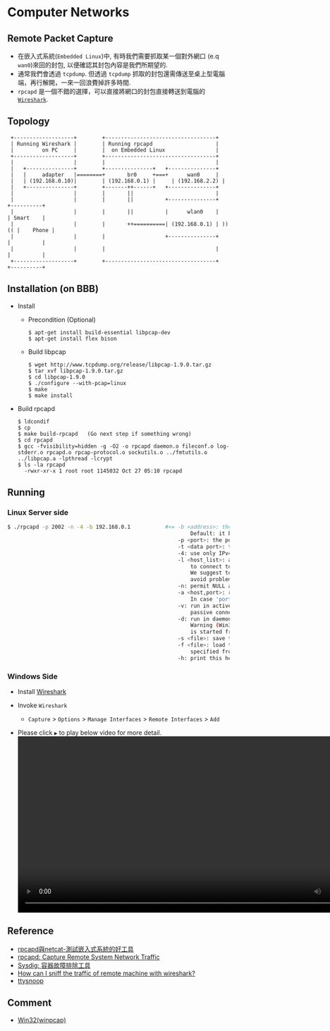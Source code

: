 # Computer Networks

## Remote Packet Capture

- 在嵌入式系統(`Embedded Linux`)中, 有時我們需要抓取某一個對外網口 (e.q `wan0`)來回的封包, 以便確認其封包內容是我們所期望的. 
- 通常我們會透過 `tcpdump`. 但透過 `tcpdump` 抓取的封包還需傳送至桌上型電腦端，再行解開，一來一回浪費掉許多時間.
- `rpcapd` 是一個不錯的選擇，可以直接將網口的封包直接轉送到電腦的 [`Wireshark`](https://www.wireshark.org/download.html).

## Topology

  ```
   +-------------------+        +-----------------------------------+
   | Running Wireshark |        | Running rpcapd                    |
   |         on PC     |        |  on Embedded Linux                |
   +-------------------+        +-----------------------------------+
   |                   |        |                                   |
   |   +---------------+        +---------------+   +---------------+
   |   |     adapter   |========+       br0     +===+      wan0     |
   |   | (192.168.0.10)|        | (192.168.0.1) |	  | (192.168.2.2) |
   |   +---------------+        +-------++------+   +---------------+
   |                   |        |       ||                          |
   |                   |        |       ||          +---------------+      +----------+
   |                   |        |       ||          |      wlan0    |      | Smart    |
   |                   |        |       ++==========| (192.168.0.1) | ))(( |    Phone |
   |                   |        |                   +---------------+      |          |
   |                   |        |                                   |      |          |
   +-------------------+        +-----------------------------------+      +----------+
  ```

## Installation (on BBB)

- Install

  - Precondition (Optional)
    ``` console
    $ apt-get install build-essential libpcap-dev
    $ apt-get install flex bison
    ```

  - Build libpcap
    ``` console
    $ wget http://www.tcpdump.org/release/libpcap-1.9.0.tar.gz
    $ tar xvf libpcap-1.9.0.tar.gz
    $ cd libpcap-1.9.0
    $ ./configure --with-pcap=linux
    $ make
    $ make install
    ```
 - Build rpcapd
    ``` console
    $ ldcondif
    $ cp
    $ make build-rpcapd   (Go next step if something wrong)
    $ cd rpcapd
    $ gcc -fvisibility=hidden -g -O2 -o rpcapd daemon.o fileconf.o log-stderr.o rpcapd.o rpcap-protocol.o sockutils.o ../fmtutils.o ../libpcap.a -lpthread -lcrypt
    $ ls -la rpcapd
      -rwxr-xr-x 1 root root 1145032 Oct 27 05:10 rpcapd
    ```

<!--

LDFLAGS="-L$OUT_DIR/lib -lcrypt" ./configure --with-pcap=linux --target=${ARCH} --host=${ARCH} --prefix=${OUT_DIR} 

-->

<!--
$ cp rpcapd/rpcap-protocol.o .
$ cp rpcapd/sockutils.o .
-->

## Running

### Linux Server side

  ``` sh
  $ ./rpcapd -p 2002 -n -4 -b 192.168.0.1           #<= -b <address>: the address to bind to (either numeric or literal).
                                                            Default: it binds to all local IPv4 addresses
                                                        -p <port>: the port to bind to. Default: it binds to port 2002
                                                        -t <data port>: the port to transfer data.
                                                        -4: use only IPv4 (default both IPv4 and IPv6 waiting sockets are used)
                                                        -l <host_list>: a file that keeps the list of the hosts which are allowed
                                                            to connect to this server (if more than one, list them one per line).
                                                            We suggest to use literal names (instead of numeric ones) in order to
                                                            avoid problems with different address families
                                                        -n: permit NULL authentication (usually used with '-l')
                                                        -a <host,port>: run in active mode when connecting to 'host' on port 'port'
                                                            In case 'port' is omitted, the default port (2003) is used
                                                        -v: run in active mode only (default: if '-a' is specified, it accepts
                                                            passive connections as well
                                                        -d: run in daemon mode (UNIX only) or as a service (Win32 only)
                                                            Warning (Win32): this switch is provided automatically when the service
                                                            is started from the control panel
                                                        -s <file>: save the current configuration to file
                                                        -f <file>: load the current configuration from file; all the switches
                                                            specified from the command line are ignored
                                                        -h: print this help screen

  ```


### Windows Side

- Install [Wireshark](https://www.wireshark.org/download.html)

- Invoke `Wireshark`
  - `Capture` >  `Options` > `Manage Interfaces` > `Remote Interfaces` > `Add`

- Please click `▶` to play below video for more detail.
  <video width="800" controls>
    <source src="rpcapd.mp4" type="video/mp4">
    Your browser does not support HTML5 video.
  </video>

## Reference

- [rpcapd與netcat-測試嵌入式系統的好工具](http://daydreamer.idv.tw/rewrite.php/read-56.html)
- [rpcapd: Capture Remote System Network Traffic](http://roan.logdown.com/posts/230705-rpcapd-remote-capture-remote-system-network-traffic)
- [Sysdig: 容器故障排除工具](https://blog.pichuang.com.tw/sysdig-container-troubleshooting-and-visibility/#more-171)
- [How can I sniff the traffic of remote machine with wireshark?](https://serverfault.com/questions/362529/how-can-i-sniff-the-traffic-of-remote-machine-with-wireshark)
- [ttysnoop](http://daydreamer.idv.tw/rewrite.php/read-64.html)

## Comment

- [Win32(winpcap)](https://github.com/ExtraHop/rpcapd.git)